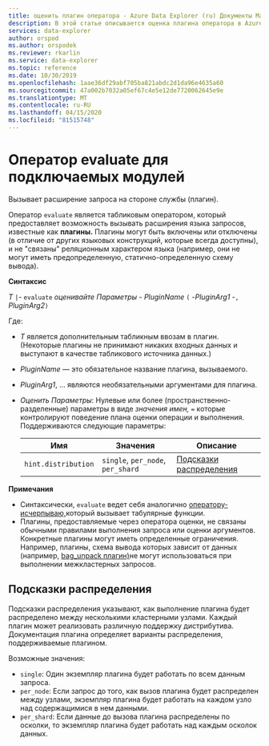 ```yaml
---
title: оценить плагин оператора - Azure Data Explorer (ru) Документы Майкрософт
description: В этой статье описывается оценка плагина оператора в Azure Data Explorer.
services: data-explorer
author: orspod
ms.author: orspodek
ms.reviewer: rkarlin
ms.service: data-explorer
ms.topic: reference
ms.date: 10/30/2019
ms.openlocfilehash: 1aae36df29abf705ba821abdc2d1da96e4635a60
ms.sourcegitcommit: 47a002b7032a05ef67c4e5e12de7720062645e9e
ms.translationtype: MT
ms.contentlocale: ru-RU
ms.lasthandoff: 04/15/2020
ms.locfileid: "81515748"
---
```

# <a name="evaluate-plugin-operator"></a>Оператор evaluate для подключаемых модулей

Вызывает расширение запроса на стороне службы (плагин).

Оператор `evaluate` является табликовым оператором, который предоставляет возможность вызывать расширения языка запросов, известные как **плагины.** Плагины могут быть включены или отключены (в отличие от других языковых конструкций, которые всегда доступны), и не "связаны" реляционным характером языка (например, они не могут иметь предопределенную, статично-определенную схему вывода).

**Синтаксис** 

*T* `|`- `evaluate` *оценивайте Параметры* - *PluginName* `(` -*PluginArg1* -`,` *PluginArg2*`)`

Где:

* *T* является дополнительным табликным ввозам в плагин. (Некоторые плагины не принимают никаких входных данных и выступают в качестве табликового источника данных.)
* *PluginName* — это обязательное название плагина, вызываемого.
* *PluginArg1*, ... являются необязательными аргументами для плагина.
* *Оценить Параметры*: Нулевые или более (пространственно-разделенные) параметры в виде *значения* *имен,* `=` которые контролируют поведение плана оценки операции и выполнения. Поддерживаются следующие параметры: 

  |Имя                |Значения                           |Описание                                |
  |--------------------|---------------------------------|-------------------------------------------|
  |`hint.distribution` |`single`, `per_node`, `per_shard`| [Подсказки распределения](#distribution-hints) |

**Примечания**

* Синтаксически, `evaluate` ведет себя аналогично [оператору- исчерпываю,](./invokeoperator.md)который вызывает табулярные функции.
* Плагины, предоставляемые через оператора оценки, не связаны обычными правилами выполнения запроса или оценки аргументов.
Конкретные плагины могут иметь определенные ограничения. Например, плагины, схема вывода которых зависит от данных (например, [bag_unpack плагин)](./bag-unpackplugin.md)не могут использоваться при выполнении межкластерных запросов.

## <a name="distribution-hints"></a>Подсказки распределения

Подсказки распределения указывают, как выполнение плагина будет распределено между несколькими кластерными узлами. Каждый плагин может реализовать различную поддержку дистрибутива. Документация плагина определяет варианты распределения, поддерживаемые плагином.

Возможные значения:

* `single`: Один экземпляр плагина будет работать по всем данным запроса.
* `per_node`: Если запрос до того, как вызов плагина будет распределен между узлами, экземпляр плагина будет работать на каждом узло над содержащимися в нем данными.
* `per_shard`: Если данные до вызова плагина распределены по осколки, то экземпляр плагина будет работать над каждым осколок данных.